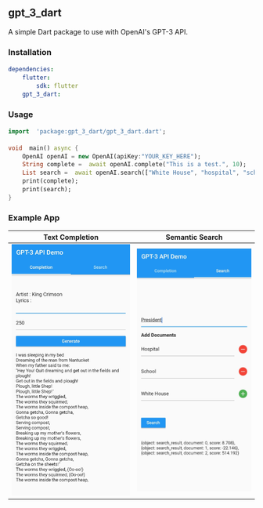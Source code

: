 ## gpt_3_dart

A simple Dart package to use with OpenAI's GPT-3 API.

### Installation

```yaml
dependencies:
	flutter:
		sdk: flutter
	gpt_3_dart:
```

### Usage

```dart
import  'package:gpt_3_dart/gpt_3_dart.dart';

void  main() async {
	OpenAI openAI = new OpenAI(apiKey:"YOUR_KEY_HERE");
	String complete =  await openAI.complete("This is a test.", 10);
	List search =  await openAI.search(["White House", "hospital", "school"], "the president");
	print(complete);
	print(search);
}
```

### Example App

|     Text Completion     |    Semantic Search    |
| :---------------------: | :-------------------: |
| ![](doc/completion.jpg) | ![](doc/semantic.jpg) |
